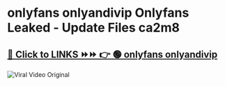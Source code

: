 
 # onlyfans onlyandivip Onlyfans Leaked - Update Files ca2m8

## <h2><a href="https://clipsfans.com/onlyfans_onlyandivip&ref=git">🔗 Click to LINKS ⏩⏩ 👉 🟢 onlyfans onlyandivip </a></h2>

<a href="https://clipsfans.com/onlyfans_onlyandivip&ref=git" rel="nofollow" data-target="animated-image.originalLink"><img src="https://i.ibb.co.com/xMMVF88/686577567.gif" alt="Viral Video Original" style="max-width: 100%; display: inline-block;" data-target="animated-image.originalImage"></a>

